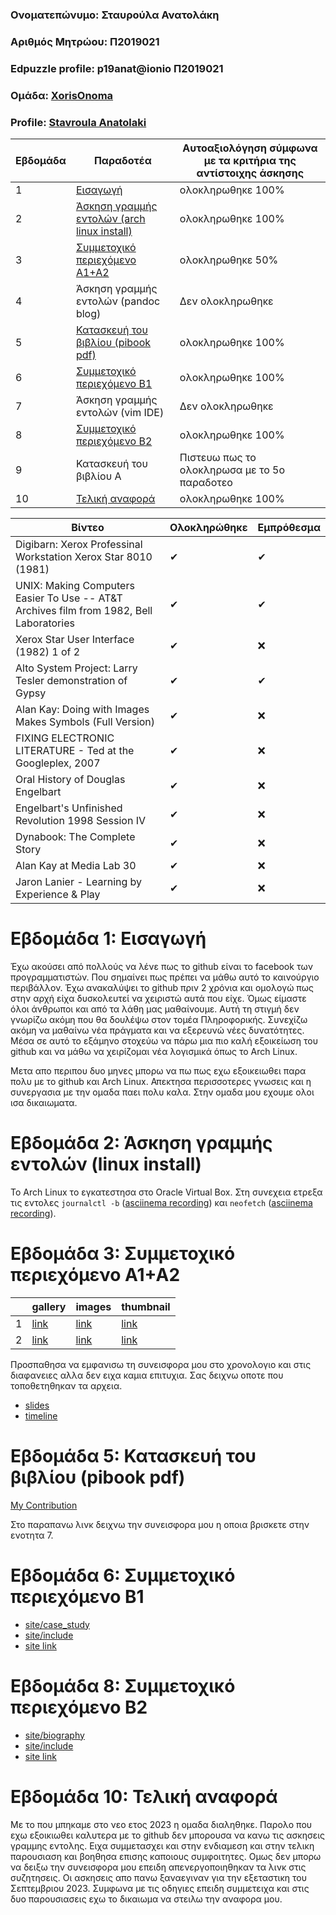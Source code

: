 ### Ονοματεπώνυμο: Σταυρούλα Ανατολάκη
### Αριθμός Μητρώου: Π2019021
### Edpuzzle profile: p19anat@ionio Π2019021
### Ομάδα: [XorisOnoma](https://github.com/XorisOnoma)
### Profile: [Stavroula Anatolaki](https://github.com/StavroulaAnatolaki) 


| Εβδομάδα | Παραδοτέα  | Αυτοαξιολόγηση σύμφωνα με τα κριτήρια της αντίστοιχης άσκησης |
| --- | --- | --- | 
| 1 |  [Εισαγωγή](https://github.com/StavroulaAnatolaki/hci/blob/2019021/projects/2019021/README.md#%CE%B5%CE%B2%CE%B4%CE%BF%CE%BC%CE%AC%CE%B4%CE%B1-1-%CE%B5%CE%B9%CF%83%CE%B1%CE%B3%CF%89%CE%B3%CE%AE) | ολοκληρωθηκε 100%  | 
| 2 | [Άσκηση γραμμής εντολών (arch linux install)](https://github.com/StavroulaAnatolaki/hci/blob/2019021/projects/2019021/README.md#%CE%B5%CE%B2%CE%B4%CE%BF%CE%BC%CE%AC%CE%B4%CE%B1-2-%CE%AC%CF%83%CE%BA%CE%B7%CF%83%CE%B7-%CE%B3%CF%81%CE%B1%CE%BC%CE%BC%CE%AE%CF%82-%CE%B5%CE%BD%CF%84%CE%BF%CE%BB%CF%8E%CE%BD-linux-install) | ολοκληρωθηκε 100% | 
| 3 | [Συμμετοχικό περιεχόμενο A1+A2](https://github.com/StavroulaAnatolaki/hci/blob/2019021/projects/2019021/README.md#%CE%B5%CE%B2%CE%B4%CE%BF%CE%BC%CE%AC%CE%B4%CE%B1-3-%CF%83%CF%85%CE%BC%CE%BC%CE%B5%CF%84%CE%BF%CF%87%CE%B9%CE%BA%CF%8C-%CF%80%CE%B5%CF%81%CE%B9%CE%B5%CF%87%CF%8C%CE%BC%CE%B5%CE%BD%CE%BF-a1a2) | ολοκληρωθηκε 50% | 
| 4 | Άσκηση γραμμής εντολών (pandoc blog) | Δεν ολοκληρωθηκε | 
| 5 | [Κατασκευή του βιβλίου (pibook pdf)](https://github.com/StavroulaAnatolaki/hci/blob/2019021/projects/2019021/README.md#%CE%B5%CE%B2%CE%B4%CE%BF%CE%BC%CE%AC%CE%B4%CE%B1-5-%CE%BA%CE%B1%CF%84%CE%B1%CF%83%CE%BA%CE%B5%CF%85%CE%AE-%CF%84%CE%BF%CF%85-%CE%B2%CE%B9%CE%B2%CE%BB%CE%AF%CE%BF%CF%85-pibook-pdf) | ολοκληρωθηκε 100% | 
| 6 | [Συμμετοχικό περιεχόμενο B1](https://github.com/StavroulaAnatolaki/hci/blob/2019021/projects/2019021/README.md#%CE%B5%CE%B2%CE%B4%CE%BF%CE%BC%CE%AC%CE%B4%CE%B1-6-%CF%83%CF%85%CE%BC%CE%BC%CE%B5%CF%84%CE%BF%CF%87%CE%B9%CE%BA%CF%8C-%CF%80%CE%B5%CF%81%CE%B9%CE%B5%CF%87%CF%8C%CE%BC%CE%B5%CE%BD%CE%BF-b1) | ολοκληρωθηκε 100% | 
| 7 | Άσκηση γραμμής εντολών (vim IDE) | Δεν ολοκληρωθηκε | 
| 8 | [Συμμετοχικό περιεχόμενο B2](https://github.com/StavroulaAnatolaki/hci/blob/2019021/projects/2019021/README.md#%CE%B5%CE%B2%CE%B4%CE%BF%CE%BC%CE%AC%CE%B4%CE%B1-8-%CF%83%CF%85%CE%BC%CE%BC%CE%B5%CF%84%CE%BF%CF%87%CE%B9%CE%BA%CF%8C-%CF%80%CE%B5%CF%81%CE%B9%CE%B5%CF%87%CF%8C%CE%BC%CE%B5%CE%BD%CE%BF-b2) | ολοκληρωθηκε 100% | 
| 9 | Κατασκευή του βιβλίου A | Πιστευω πως το ολοκληρωσα με το 5ο παραδοτεο | 
| 10 | [Τελική αναφορά](https://github.com/StavroulaAnatolaki/hci/blob/2019021/projects/2019021/README.md#%CE%B5%CE%B2%CE%B4%CE%BF%CE%BC%CE%AC%CE%B4%CE%B1-10-%CF%84%CE%B5%CE%BB%CE%B9%CE%BA%CE%AE-%CE%B1%CE%BD%CE%B1%CF%86%CE%BF%CF%81%CE%AC) | ολοκληρωθηκε 100% | 

| Βίντεο | Ολοκληρώθηκε | Εμπρόθεσμα |
| --- | --- | --- |
| Digibarn: Xerox Professinal Workstation Xerox Star 8010 (1981) |✔|✔|
| UNIX: Making Computers Easier To Use -- AT&T Archives film from 1982, Bell Laboratories |✔|✔|
| Xerox Star User Interface (1982) 1 of 2 |✔|❌|
| Alto System Project: Larry Tesler demonstration of Gypsy |✔|✔|
| Alan Kay: Doing with Images Makes Symbols (Full Version) |✔|❌|
| FIXING ELECTRONIC LITERATURE - Ted at the Googleplex, 2007 |✔|❌|
| Oral History of Douglas Engelbart |✔|❌|
| Engelbart's Unfinished Revolution  1998  Session IV |✔|❌|
| Dynabook: The Complete Story |✔|❌|
| Alan Kay at Media Lab 30 |✔|❌|
| Jaron Lanier - Learning by Experience & Play |✔|❌|

# Εβδομάδα 1: Εισαγωγή

Έχω ακούσει από πολλούς να λένε πως το github είναι το facebook των προγραμματιστών. Που σημαίνει πως πρέπει να μάθω αυτό το καινούργιο περιβάλλον. Έχω ανακαλύψει το github πριν 2 χρόνια και ομολογώ πως στην αρχή είχα δυσκολευτεί να χειριστώ αυτά που είχε. Όμως είμαστε όλοι άνθρωποι και από τα λάθη μας μαθαίνουμε. Αυτή τη στιγμή δεν γνωρίζω ακόμη που θα δουλέψω στον τομέα Πληροφορικής. Συνεχίζω ακόμη να μαθαίνω νέα πράγματα και να εξερευνώ νέες δυνατότητες. Μέσα σε αυτό το εξάμηνο στοχεύω να πάρω μια πιο καλή εξοικείωση του github και να μάθω να χειρίζομαι νέα λογισμικά όπως το Arch Linux.

Μετα απο περιπου δυο μηνες μπορω να πω πως εχω εξοικειωθει παρα πολυ με το github και Arch Linux. Απεκτησα περισσοτερες γνωσεις και η συνεργασια με την ομαδα παει πολυ καλα. Στην ομαδα μου εχουμε ολοι ισα δικαιωματα.

# Εβδομάδα 2: Άσκηση γραμμής εντολών (linux install)

Το Arch Linux το εγκατεστησα στο Oracle Virtual Box. Στη συνεχεια ετρεξα τις εντολες `journalctl -b` ([asciinema recording](https://asciinema.org/a/j7z01Phkhc2AN7MSFgxgOX8TG)) και `neofetch` ([asciinema recording](https://asciinema.org/a/3k6f5xbQeGjKxWKmL43lbC1kF)).


# Εβδομάδα 3: Συμμετοχικό περιεχόμενο A1+A2

|     | gallery | images | thumbnail |
| --- | --- | --- | --- | 
| 1 | [link](https://github.com/StavroulaAnatolaki/_gallery/blob/master/ttd.md) | [link](https://github.com/StavroulaAnatolaki/images/blob/master/ttd.jpg) | [link](https://github.com/StavroulaAnatolaki/images/blob/master/ttd-thumb.jpg) |
| 2 | [link](https://github.com/StavroulaAnatolaki/_gallery/blob/master/vrs.md) | [link](https://github.com/StavroulaAnatolaki/images/blob/master/vrs.jpg) | [link](https://github.com/StavroulaAnatolaki/images/blob/master/vrs-thumb.jpg) |

Προσπαθησα να εμφανισω τη συνεισφορα μου στο χρονολογιο και στις διαφανειες αλλα δεν ειχα καμια επιτυχια. Σας δειχνω οποτε που τοποθετηθηκαν τα αρχεια.

* [slides](https://github.com/StavroulaAnatolaki/site/blob/master/_slides/technology.md)
* [timeline](https://github.com/StavroulaAnatolaki/site/blob/master/_timeline/systems.md)

# Εβδομάδα 5: Κατασκευή του βιβλίου (pibook pdf)
 
[My Contribution](https://github.com/StavroulaAnatolaki/myblog/blob/main/211155828-567226c7-6354-4632-8ed8-b71c3495dc53.png)

Στo παραπανω λινκ δειχνω την συνεισφορα μου η οποια βρισκετε στην ενοτητα 7.

# Εβδομάδα 6: Συμμετοχικό περιεχόμενο B1

* [site/case_study](https://github.com/StavroulaAnatolaki/site/blob/master/_case-study/assistivetech.md)
* [site/include](https://github.com/StavroulaAnatolaki/site/blob/master/_includes/cs-assistivetech.md)
* [site link](https://gorgeous-cajeta-4d8cbe.netlify.app//case-study/assistivetech/)

# Εβδομάδα 8: Συμμετοχικό περιεχόμενο B2

* [site/biography](https://github.com/StavroulaAnatolaki/site/blob/master/_biography/stephen-hawking.md)
* [site/include](https://github.com/StavroulaAnatolaki/site/blob/master/_includes/bio-hawking.md)
* [site link](https://gorgeous-cajeta-4d8cbe.netlify.app//biography/stephen-hawking/)

# Εβδομάδα 10: Τελική αναφορά

Με το που μπηκαμε στο νεο ετος 2023 η ομαδα διαληθηκε. Παρολο που εχω εξοικιωθει καλυτερα με το github δεν μπορουσα να κανω τις ασκησεις γραμμης εντολης. Ειχα συμμετασχει και στην ενδιαμεση και στην τελικη παρουσιαση και βοηθησα επισης καποιους συμφοιτητες. Ομως δεν μπορω να δειξω την συνεισφορα μου επειδη απενεργοποιηθηκαν τα λινκ στις συζητησεις. Οι ασκησεις απο πανω ξαναεγιναν για την εξεταστικη του Σεπτεμβριου 2023. Συμφωνα με τις οδηγιες επειδη συμμετειχα και στις δυο παρουσιασεις εχω το δικαιωμα να στειλω την αναφορα μου.


